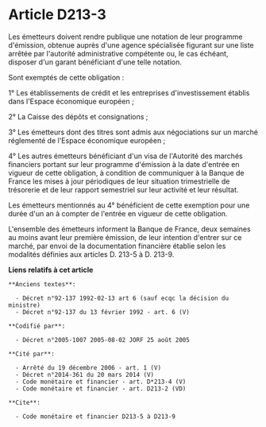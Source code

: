 # Article D213-3

Les émetteurs doivent rendre publique une notation de leur programme d'émission, obtenue auprès d'une agence spécialisée
figurant sur une liste arrêtée par l'autorité administrative compétente ou, le cas échéant, disposer d'un garant bénéficiant
d'une telle notation.

Sont exemptés de cette obligation :

1° Les établissements de crédit et les entreprises d'investissement établis dans l'Espace économique européen ;

2° La Caisse des dépôts et consignations ;

3° Les émetteurs dont des titres sont admis aux négociations sur un marché réglementé de l'Espace économique européen ;

4° Les autres émetteurs bénéficiant d'un visa de l'Autorité des marchés financiers portant sur leur programme d'émission à la
date d'entrée en vigueur de cette obligation, à condition de communiquer à la Banque de France les mises à jour périodiques
de leur situation trimestrielle de trésorerie et de leur rapport semestriel sur leur activité et leur résultat.

Les émetteurs mentionnés au 4° bénéficient de cette exemption pour une durée d'un an à compter de l'entrée en vigueur de
cette obligation.

L'ensemble des émetteurs informent la Banque de France, deux semaines au moins avant leur première émission, de leur
intention d'entrer sur ce marché, par envoi de la documentation financière établie selon les modalités définies aux articles
D. 213-5 à D. 213-9.

**Liens relatifs à cet article**

	**Anciens textes**:

	  - Décret n°92-137 1992-02-13 art 6 (sauf ecqc la décision du ministre)
	  - Décret n°92-137 du 13 février 1992 - art. 6 (V)

	**Codifié par**:

	  - Décret n°2005-1007 2005-08-02 JORF 25 août 2005

	**Cité par**:

	  - Arrêté du 19 décembre 2006 - art. 1 (V)
	  - Décret n°2014-361 du 20 mars 2014 (V)
	  - Code monétaire et financier - art. D*213-4 (V)
	  - Code monétaire et financier - art. D213-2 (VD)

	**Cite**:

	  - Code monétaire et financier D213-5 à D213-9
